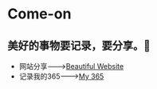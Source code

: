 # Come-on
## 美好的事物要记录，要分享。:leaves:
- 网站分享--->[Beautiful Website](https://github.com/maxxiaobao/Come-on/blob/master/Beautiful%20website.md)
- 记录我的365--->[My 365](https://github.com/maxxiaobao/Come-on/blob/master/My%20365.md)
